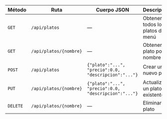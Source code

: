 | Método   | Ruta                   | Cuerpo JSON                                                       | Descripción                              | Respuesta             |
|----------|------------------------|--------------------------------------------------------------------|------------------------------------------|------------------------|
| `GET`    | `/api/platos`          | —                                                                  | Obtener todos los platos del menú        | Lista de platos    |
| `GET`    | `/api/platos/{nombre}` | —                                                                  | Obtener un plato por su nombre           | Objeto o `null`        |
| `POST`   | `/api/platos`          | `{"plato":"...", "precio":0.0, "descripcion":"..."}`              | Crear un nuevo plato                     | Objeto creado          |
| `PUT`    | `/api/platos/{nombre}` | `{"plato":"...", "precio":0.0, "descripcion":"..."}`              | Actualizar un plato existente            | Objeto actualizado     |
| `DELETE` | `/api/platos/{nombre}` | —                                                               | Eliminar un plato | Eliminado|